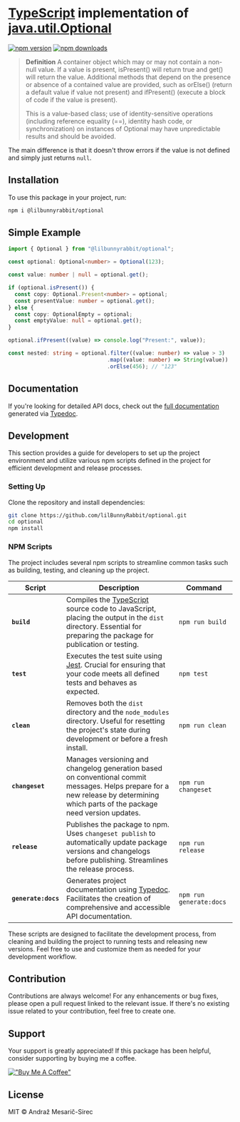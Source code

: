 # [TypeScript](https://www.typescriptlang.org/) implementation of [java.util.Optional<T>](https://docs.oracle.com/javase/8/docs/api/java/util/Optional.html)

[![npm version](https://img.shields.io/npm/v/@lilbunnyrabbit/optional.svg)](https://www.npmjs.com/package/@lilbunnyrabbit/optional)
[![npm downloads](https://img.shields.io/npm/dt/@lilbunnyrabbit/optional.svg)](https://www.npmjs.com/package/@lilbunnyrabbit/optional)

> **Definition**
> A container object which may or may not contain a non-null value. If a value is present, isPresent() will return true and get() will return the value.
> Additional methods that depend on the presence or absence of a contained value are provided, such as orElse() (return a default value if value not present) and ifPresent() (execute a block of code if the value is present).
>
> This is a value-based class; use of identity-sensitive operations (including reference equality (==), identity hash code, or synchronization) on instances of Optional may have unpredictable results and should be avoided.

The main difference is that it doesn't throw errors if the value is not defined and simply just returns `null`.

## Installation

To use this package in your project, run:

```sh
npm i @lilbunnyrabbit/optional
```

## Simple Example

```ts
import { Optional } from "@lilbunnyrabbit/optional";

const optional: Optional<number> = Optional(123);

const value: number | null = optional.get();

if (optional.isPresent()) {
  const copy: Optional.Present<number> = optional;
  const presentValue: number = optional.get();
} else {
  const copy: OptionalEmpty = optional;
  const emptyValue: null = optional.get();
}

optional.ifPresent((value) => console.log("Present:", value));

const nested: string = optional.filter((value: number) => value > 3)
                               .map((value: number) => String(value))
                               .orElse(456); // "123"
```

## Documentation

If you're looking for detailed API docs, check out the [full documentation](http://lilbunnyrabbit.github.io/optional) generated via [Typedoc](https://typedoc.org/).

## Development

This section provides a guide for developers to set up the project environment and utilize various npm scripts defined in the project for efficient development and release processes.

### Setting Up

Clone the repository and install dependencies:

```sh
git clone https://github.com/lilBunnyRabbit/optional.git
cd optional
npm install
```

### NPM Scripts

The project includes several npm scripts to streamline common tasks such as building, testing, and cleaning up the project.

| Script              | Description                                                                                                                                                                                       | Command                 |
| ------------------- | ------------------------------------------------------------------------------------------------------------------------------------------------------------------------------------------------- | ----------------------- |
| **`build`**         | Compiles the [TypeScript](https://www.typescriptlang.org/) source code to JavaScript, placing the output in the `dist` directory. Essential for preparing the package for publication or testing. | `npm run build`         |
| **`test`**          | Executes the test suite using [Jest](https://jestjs.io/). Crucial for ensuring that your code meets all defined tests and behaves as expected.                                                    | `npm test`              |
| **`clean`**         | Removes both the `dist` directory and the `node_modules` directory. Useful for resetting the project's state during development or before a fresh install.                                        | `npm run clean`         |
| **`changeset`**     | Manages versioning and changelog generation based on conventional commit messages. Helps prepare for a new release by determining which parts of the package need version updates.                | `npm run changeset`     |
| **`release`**       | Publishes the package to npm. Uses `changeset publish` to automatically update package versions and changelogs before publishing. Streamlines the release process.                                | `npm run release`       |
| **`generate:docs`** | Generates project documentation using [Typedoc](https://typedoc.org/). Facilitates the creation of comprehensive and accessible API documentation.                                                | `npm run generate:docs` |

These scripts are designed to facilitate the development process, from cleaning and building the project to running tests and releasing new versions. Feel free to use and customize them as needed for your development workflow.

## Contribution

Contributions are always welcome! For any enhancements or bug fixes, please open a pull request linked to the relevant issue. If there's no existing issue related to your contribution, feel free to create one.

## Support

Your support is greatly appreciated! If this package has been helpful, consider supporting by buying me a coffee.

[!["Buy Me A Coffee"](https://www.buymeacoffee.com/assets/img/custom_images/orange_img.png)](https://www.buymeacoffee.com/lilBunnyRabbit)

## License

MIT © Andraž Mesarič-Sirec